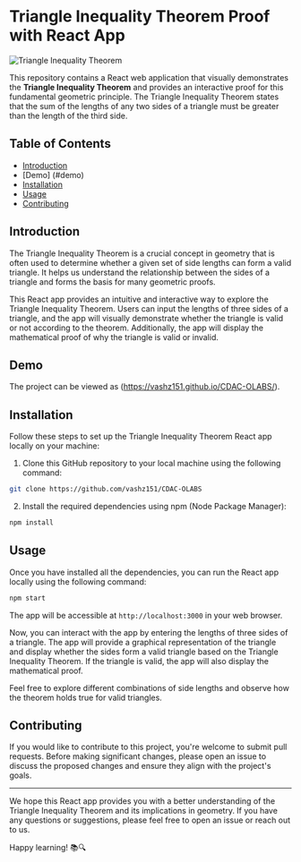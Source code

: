 # Triangle Inequality Theorem Proof with React App

![Triangle Inequality Theorem](https://d138zd1ktt9iqe.cloudfront.net/media/seo_landing_files/triangle-abc-1621326328.png)

This repository contains a React web application that visually demonstrates the **Triangle Inequality Theorem** and provides an interactive proof for this fundamental geometric principle. The Triangle Inequality Theorem states that the sum of the lengths of any two sides of a triangle must be greater than the length of the third side.

## Table of Contents
- [Introduction](#introduction)
- [Demo] (#demo)
- [Installation](#installation)
- [Usage](#usage)
- [Contributing](#contributing)

## Introduction
The Triangle Inequality Theorem is a crucial concept in geometry that is often used to determine whether a given set of side lengths can form a valid triangle. It helps us understand the relationship between the sides of a triangle and forms the basis for many geometric proofs.

This React app provides an intuitive and interactive way to explore the Triangle Inequality Theorem. Users can input the lengths of three sides of a triangle, and the app will visually demonstrate whether the triangle is valid or not according to the theorem. Additionally, the app will display the mathematical proof of why the triangle is valid or invalid.

## Demo
The project can be viewed as (https://vashz151.github.io/CDAC-OLABS/).

## Installation
Follow these steps to set up the Triangle Inequality Theorem React app locally on your machine:

1. Clone this GitHub repository to your local machine using the following command:
```bash
git clone https://github.com/vashz151/CDAC-OLABS
```

2. Install the required dependencies using npm (Node Package Manager):
```bash
npm install
```

## Usage
Once you have installed all the dependencies, you can run the React app locally using the following command:

```bash
npm start
```

The app will be accessible at `http://localhost:3000` in your web browser.

Now, you can interact with the app by entering the lengths of three sides of a triangle. The app will provide a graphical representation of the triangle and display whether the sides form a valid triangle based on the Triangle Inequality Theorem. If the triangle is valid, the app will also display the mathematical proof.

Feel free to explore different combinations of side lengths and observe how the theorem holds true for valid triangles.

## Contributing
If you would like to contribute to this project, you're welcome to submit pull requests. Before making significant changes, please open an issue to discuss the proposed changes and ensure they align with the project's goals.

---

We hope this React app provides you with a better understanding of the Triangle Inequality Theorem and its implications in geometry. If you have any questions or suggestions, please feel free to open an issue or reach out to us.

Happy learning! 📚🔍
